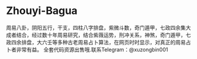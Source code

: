 # Zhouyi-Bagua
周易八卦，阴阳五行，干支，四柱八字排盘，紫微斗数，奇门遁甲，七政四余集大成者结合，经过数十年周易研究，结合紫薇运势，刑冲关系，神煞，奇门遁甲，七政四余排盘，大六壬等多种古老周易占卜算法，在网页时时显示，对真正的周易占卜者非常有益。  全套代码资源出售哦.联系Telegram：@xuzongbin001
